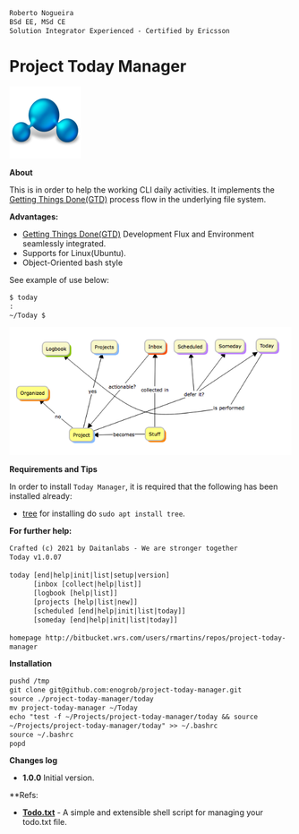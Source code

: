 ```
Roberto Nogueira  
BSd EE, MSd CE
Solution Integrator Experienced - Certified by Ericsson
```
# Project Today Manager

![project image](images/project.png)

**About**

This is in order to help the working CLI daily activities. It implements the [Getting Things Done(GTD)](https://www.amazon.com/gp/product/B000WH7PKY) process flow in the underlying file system.


**Advantages:**

* [Getting Things Done(GTD)](https://www.amazon.com/gp/product/B000WH7PKY) Development Flux and Environment seamlessly integrated.
* Supports for Linux(Ubuntu).
* Object-Oriented bash style

See example of use below:

```shell
$ today
:
~/Today $
```

![](images/gtd-5.png)

**Requirements and Tips**

In order to install `Today Manager`, it is required that the following has been installed already:

* [tree](http://manpages.ubuntu.com/manpages/trusty/man1/tree.1.html) for installing do `sudo apt install tree`.

**For further help:**

```shell
Crafted (c) 2021 by Daitanlabs - We are stronger together 
Today v1.0.07

today [end|help|init|list|setup|version]
      [inbox [collect|help|list]]
      [logbook [help|list]]
      [projects [help|list|new]]
      [scheduled [end|help|init|list|today]]
      [someday [end|help|init|list|today]]

homepage http://bitbucket.wrs.com/users/rmartins/repos/project-today-manager
```
**Installation**

```shell
pushd /tmp
git clone git@github.com:enogrob/project-today-manager.git
source ./project-today-manager/today
mv project-today-manager ~/Today
echo "test -f ~/Projects/project-today-manager/today && source ~/Projects/project-today-manager/today" >> ~/.bashrc
source ~/.bashrc
popd
```

**Changes log**

* **1.0.0** Initial version.

**Refs:
* **[Todo.txt](http://todotxt.org)** - A simple and extensible shell script for managing your todo.txt file.

